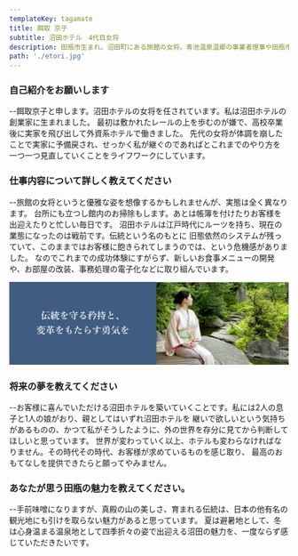 ```yaml
---
templateKey: tagamate
title: 餌取 京子
subtitle: 沼田ホテル　4代目女将
description: 田瓶市生まれ。沼田町にある旅館の女将。青池温泉温郷の事業者理事や田瓶市観光協会の顧問も務める。趣味はピアノと海外旅行。座右の銘は「一期一会」。
path: './etori.jpg'
---
```

### 自己紹介をお願いします

--餌取京子と申します。沼田ホテルの女将を任されています。私は沼田ホテルの創業家に生まれました。
最初は敷かれたレールの上を歩むのが嫌で、高校卒業後に実家を飛び出して外資系ホテルで働きました。
先代の女将が体調を崩したことで実家に予備戻され、せっかく私が継ぐのであればとこれまでのやり方を
一つ一つ見直していくことをライフワークにしています。

### 仕事内容について詳しく教えてください

--旅館の女将というと優雅な姿を想像するかもしれませんが、実態は全く異なります。
台所にも立つし館内のお掃除もします。あとは帳簿を付けたりお客様を出迎えたりと忙しい毎日です。
沼田ホテルは江戸時代にルーツを持ち、現在の業態になったのは戦前です。伝統という名のもとに
旧態依然のシステムが残っていて、このままではお客様に飽きられてしまうのでは、という危機感がありました。
なのでこれまでの成功体験にすがらず、新しいお食事メニューの開発や、お部屋の改装、事務処理の電子化などに取り組んでいます。

![etori](./etori2.png)

### 将来の夢を教えてください

--お客様に喜んでいただける沼田ホテルを築いていくことです。私には2人の息子と1人の娘がおり、親としてはいずれ沼田ホテルを
継いで欲しいという気持ちがあるものの、かつて私がそうしたように、外の世界を存分に見てから判断してほしいと思っています。
世界が変わっていく以上、ホテルも変わらなければなりません。その時代その時代、お客様が求めているものを感じ取り、
最高のおもてなしを提供できたらと願ってやみません。

### あなたが思う田瓶の魅力を教えてください。

--手前味噌になりますが、真殿の山の美しさ、育まれる伝統は、日本の他有名の観光地にも引けを取らない魅力があると思っています。
夏は避暑地として、冬は心身温まる温泉地として四季折々の姿で出迎える沼田の魅力を、一度ならず感じていただきたいです。